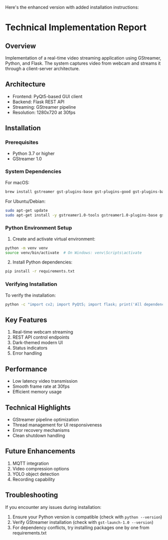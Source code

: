 Here's the enhanced version with added installation instructions:

# Technical Implementation Report

## Overview
Implementation of a real-time video streaming application using GStreamer, Python, and Flask. The system captures video from webcam and streams it through a client-server architecture.

## Architecture
- Frontend: PyQt5-based GUI client
- Backend: Flask REST API
- Streaming: GStreamer pipeline
- Resolution: 1280x720 at 30fps

## Installation

### Prerequisites
- Python 3.7 or higher
- GStreamer 1.0

### System Dependencies
For macOS:
```bash
brew install gstreamer gst-plugins-base gst-plugins-good gst-plugins-bad gst-plugins-ugly gst-libav
```

For Ubuntu/Debian:
```bash
sudo apt-get update
sudo apt-get install -y gstreamer1.0-tools gstreamer1.0-plugins-base gstreamer1.0-plugins-good gstreamer1.0-plugins-bad gstreamer1.0-plugins-ugly
```

### Python Environment Setup
1. Create and activate virtual environment:
```bash
python -m venv venv
source venv/bin/activate  # On Windows: venv\Scripts\activate
```

2. Install Python dependencies:
```bash
pip install -r requirements.txt
```

### Verifying Installation
To verify the installation:
```bash
python -c "import cv2; import PyQt5; import flask; print('All dependencies installed successfully!')"
```

## Key Features
1. Real-time webcam streaming
2. REST API control endpoints
3. Dark-themed modern UI
4. Status indicators
5. Error handling

## Performance
- Low latency video transmission
- Smooth frame rate at 30fps
- Efficient memory usage

## Technical Highlights
- GStreamer pipeline optimization
- Thread management for UI responsiveness
- Error recovery mechanisms
- Clean shutdown handling

## Future Enhancements
1. MQTT integration
2. Video compression options
3. YOLO object detection
4. Recording capability

## Troubleshooting
If you encounter any issues during installation:
1. Ensure your Python version is compatible (check with `python --version`)
2. Verify GStreamer installation (check with `gst-launch-1.0 --version`)
3. For dependency conflicts, try installing packages one by one from requirements.txt